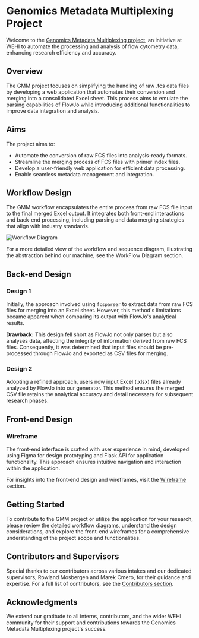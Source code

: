 # Genomics Metadata Multiplexing Project

Welcome to the [Genomics Metadata Multiplexing project](https://wehi-researchcomputing.github.io/students-genomics-metadata.html), an initiative at WEHI to automate the processing and analysis of flow cytometry data, enhancing research efficiency and accuracy.

## Overview

The GMM project focuses on simplifying the handling of raw .fcs data files by developing a web application that automates their conversion and merging into a consolidated Excel sheet. This process aims to emulate the parsing capabilities of FlowJo while introducing additional functionalities to improve data integration and analysis.

## Aims

The project aims to:
- Automate the conversion of raw FCS files into analysis-ready formats.
- Streamline the merging process of FCS files with primer index files.
- Develop a user-friendly web application for efficient data processing.
- Enable seamless metadata management and integration.

## Workflow Design

The GMM workflow encapsulates the entire process from raw FCS file input to the final merged Excel output. It integrates both front-end interactions and back-end processing, including parsing and data merging strategies that align with industry standards.

![Workflow Diagram](https://github.com/WEHI-ResearchComputing/Genomics-Metadata-Multiplexing/assets/115709584/614a2da2-71f0-4baa-8c81-1bd82d51c8bf)

For a more detailed view of the workflow and sequence diagram, illustrating the abstraction behind our machine, see the WorkFlow Diagram section.

## Back-end Design

### Design 1

Initially, the approach involved using `fcsparser` to extract data from raw FCS files for merging into an Excel sheet. However, this method's limitations became apparent when comparing its output with FlowJo's analytical results.

**Drawback:** This design fell short as FlowJo not only parses but also analyses data, affecting the integrity of information derived from raw FCS files. Consequently, it was determined that input files should be pre-processed through FlowJo and exported as CSV files for merging.

### Design 2

Adopting a refined approach, users now input Excel (.xlsx) files already analyzed by FlowJo into our generator. This method ensures the merged CSV file retains the analytical accuracy and detail necessary for subsequent research phases.

## Front-end Design

### Wireframe

The front-end interface is crafted with user experience in mind, developed using Figma for design prototyping and Flask API for application functionality. This approach ensures intuitive navigation and interaction within the application.

For insights into the front-end design and wireframes, visit the [Wireframe](https://wehieduau.sharepoint.com/:u:/s/StudentInternGroupatWEHI/EYEnvVJa6P9Ml496VLLnjqsBnW40t5Vth79XrcLGCcMOWQ?e=YgRWXA) section.

## Getting Started

To contribute to the GMM project or utilize the application for your research, please review the detailed workflow diagrams, understand the design considerations, and explore the front-end wireframes for a comprehensive understanding of the project scope and functionalities.

## Contributors and Supervisors

Special thanks to our contributors across various intakes and our dedicated supervisors, Rowland Mosbergen and Marek Cmero, for their guidance and expertise. For a full list of contributors, see the [Contributors section](#contributors).

## Acknowledgments

We extend our gratitude to all interns, contributors, and the wider WEHI community for their support and contributions towards the Genomics Metadata Multiplexing project's success.

